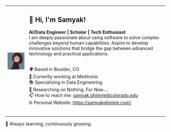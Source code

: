 <table>
<tr>
<td valign="middle" style="text-align: center; vertical-align: middle; height: 300px;"><img src="img.png" width="300" style="vertical-align: middle;"/></td>
<td valign="top">

<h2>👋 Hi, I'm Samyak!</h2>

<strong>AI/Data Engineer | Scholar | Tech Enthusiast</strong><br>
I am deeply passionate about using software to solve complex challenges beyond human capabilities. Aspire to develop innovative solutions that bridge the gap between advanced technology and practical applications.<br><br>

🌍 Based in Boulder, CO <br>
💼 Currently working at Medtronic <br>
📚 Specializing in Data Engineering <br>
🔭 Researching on Nothing. For Now.... <br>
📫 How to reach me: samyak.ghimire@colorado.edu <br>
🌐 Personal Website: https://samyakghimire.com/ <br><br>

</td>
</tr>
</table>

🚀 Always learning, continuously growing.<br>

